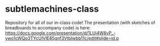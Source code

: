 # subtlemachines-class
Repository for all of our in-class code!
The presentation (with sketches of breadboards to accompany code) is here: https://docs.google.com/presentation/d/1LUi4W8vP_-ywo1cWQo3TYcUIVlE85gnf3VtbIwbb11c/edit#slide=id.p
